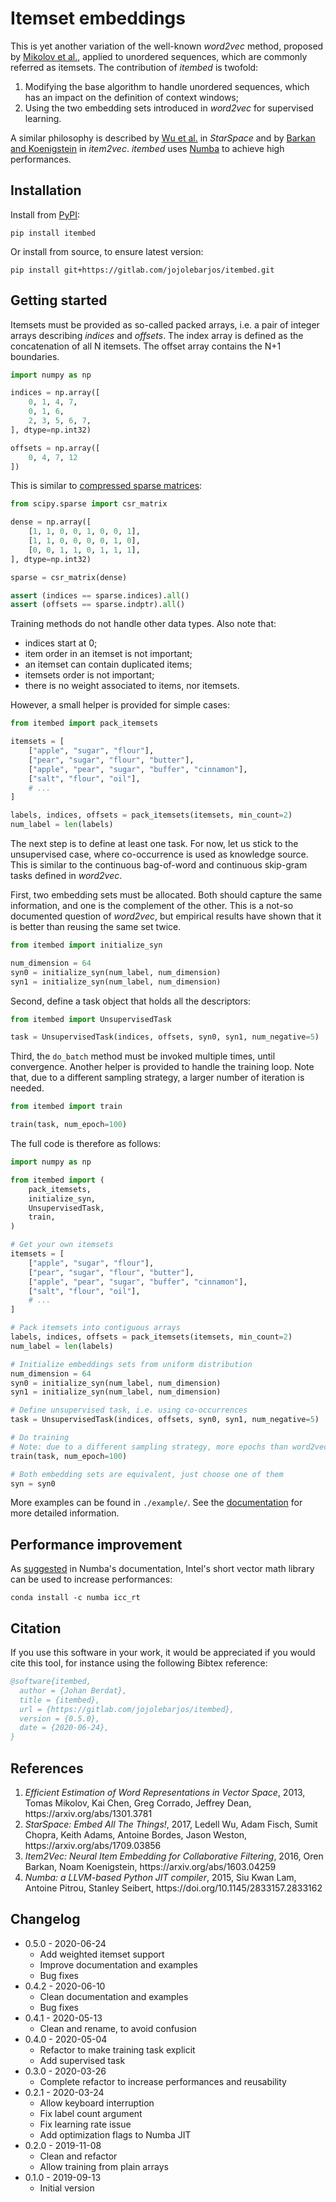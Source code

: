 
# Itemset embeddings

This is yet another variation of the well-known _word2vec_ method, proposed by
[Mikolov et al.](#ref_word2vec), applied to unordered sequences, which are
commonly referred as itemsets. The contribution of _itembed_ is twofold:

 1. Modifying the base algorithm to handle unordered sequences, which has an
    impact on the definition of context windows;
 2. Using the two embedding sets introduced in _word2vec_ for supervised
    learning.

A similar philosophy is described by [Wu et al.](#ref_starspace) in
_StarSpace_ and by [Barkan and Koenigstein](#ref_item2vec) in _item2vec_.
_itembed_ uses [Numba](#ref_numba) to achieve high performances.


## Installation

Install from [PyPI](https://pypi.org/project/itembed/):

```
pip install itembed
```

Or install from source, to ensure latest version:

```
pip install git+https://gitlab.com/jojolebarjos/itembed.git
```


## Getting started

Itemsets must be provided as so-called packed arrays, i.e. a pair of integer
arrays describing _indices_ and _offsets_. The index array is defined as the
concatenation of all N itemsets. The offset array contains the N+1 boundaries.

```python
import numpy as np

indices = np.array([
    0, 1, 4, 7,
    0, 1, 6,
    2, 3, 5, 6, 7,
], dtype=np.int32)

offsets = np.array([
    0, 4, 7, 12
])
```

This is similar to [compressed sparse matrices](https://docs.scipy.org/doc/scipy/reference/generated/scipy.sparse.csr_matrix.html):

```python
from scipy.sparse import csr_matrix

dense = np.array([
    [1, 1, 0, 0, 1, 0, 0, 1],
    [1, 1, 0, 0, 0, 0, 1, 0],
    [0, 0, 1, 1, 0, 1, 1, 1],
], dtype=np.int32)

sparse = csr_matrix(dense)

assert (indices == sparse.indices).all()
assert (offsets == sparse.indptr).all()

```

Training methods do not handle other data types. Also note that:

 * indices start at 0;
 * item order in an itemset is not important;
 * an itemset can contain duplicated items;
 * itemsets order is not important;
 * there is no weight associated to items, nor itemsets.

However, a small helper is provided for simple cases:

```python
from itembed import pack_itemsets

itemsets = [
    ["apple", "sugar", "flour"],
    ["pear", "sugar", "flour", "butter"],
    ["apple", "pear", "sugar", "buffer", "cinnamon"],
    ["salt", "flour", "oil"],
    # ...
]

labels, indices, offsets = pack_itemsets(itemsets, min_count=2)
num_label = len(labels)
```

The next step is to define at least one task. For now, let us stick to the
unsupervised case, where co-occurrence is used as knowledge source. This is
similar to the continuous bag-of-word and continuous skip-gram tasks defined
in _word2vec_.

First, two embedding sets must be allocated. Both should capture the same
information, and one is the complement of the other. This is a not-so
documented question of _word2vec_, but empirical results have shown that it is
better than reusing the same set twice.

```python
from itembed import initialize_syn

num_dimension = 64
syn0 = initialize_syn(num_label, num_dimension)
syn1 = initialize_syn(num_label, num_dimension)
```

Second, define a task object that holds all the descriptors:

```python
from itembed import UnsupervisedTask

task = UnsupervisedTask(indices, offsets, syn0, syn1, num_negative=5)
```

Third, the `do_batch` method must be invoked multiple times, until convergence.
Another helper is provided to handle the training loop. Note that, due to a
different sampling strategy, a larger number of iteration is needed.

```python
from itembed import train

train(task, num_epoch=100)
```

The full code is therefore as follows:

```python
import numpy as np

from itembed import (
    pack_itemsets,
    initialize_syn,
    UnsupervisedTask,
    train,
)

# Get your own itemsets
itemsets = [
    ["apple", "sugar", "flour"],
    ["pear", "sugar", "flour", "butter"],
    ["apple", "pear", "sugar", "buffer", "cinnamon"],
    ["salt", "flour", "oil"],
    # ...
]

# Pack itemsets into contiguous arrays
labels, indices, offsets = pack_itemsets(itemsets, min_count=2)
num_label = len(labels)

# Initialize embeddings sets from uniform distribution
num_dimension = 64
syn0 = initialize_syn(num_label, num_dimension)
syn1 = initialize_syn(num_label, num_dimension)

# Define unsupervised task, i.e. using co-occurrences
task = UnsupervisedTask(indices, offsets, syn0, syn1, num_negative=5)

# Do training
# Note: due to a different sampling strategy, more epochs than word2vec are needed
train(task, num_epoch=100)

# Both embedding sets are equivalent, just choose one of them
syn = syn0
```

More examples can be found in `./example/`. See the
[documentation](https://itembed.readthedocs.io/en/stable/) for more detailed
information.


## Performance improvement

As [suggested](https://numba.pydata.org/numba-doc/dev/user/performance-tips.html#intel-svml) in Numba's documentation, Intel's short vector math library can be used to increase performances:

```
conda install -c numba icc_rt
```


## Citation

If you use this software in your work, it would be appreciated if you would cite this tool, for instance using the following Bibtex reference:

```bibtex
@software{itembed,
  author = {Johan Berdat},
  title = {itembed},
  url = {https://gitlab.com/jojolebarjos/itembed},
  version = {0.5.0},
  date = {2020-06-24},
}
```


## References

<ol>
    <li><a name="ref_word2vec"></a>
        <i>Efficient Estimation of Word Representations in Vector Space</i>,
        2013,
        Tomas Mikolov, Kai Chen, Greg Corrado, Jeffrey Dean,
        https://arxiv.org/abs/1301.3781
    </li>
    <li><a name="ref_starspace"></a>
        <i>StarSpace: Embed All The Things!</i>,
        2017,
        Ledell Wu, Adam Fisch, Sumit Chopra, Keith Adams, Antoine Bordes, Jason Weston,
        https://arxiv.org/abs/1709.03856
    </li>
    <li><a name="ref_item2vec"></a>
        <i>Item2Vec: Neural Item Embedding for Collaborative Filtering</i>,
        2016,
        Oren Barkan, Noam Koenigstein,
        https://arxiv.org/abs/1603.04259
    </li>
    <li><a name="ref_numba"></a>
        <i>Numba: a LLVM-based Python JIT compiler</i>,
        2015,
        Siu Kwan Lam, Antoine Pitrou, Stanley Seibert,
        https://doi.org/10.1145/2833157.2833162
    </li>
</ol>


## Changelog

 * 0.5.0 - 2020-06-24
    * Add weighted itemset support
    * Improve documentation and examples
    * Bug fixes
 * 0.4.2 - 2020-06-10
    * Clean documentation and examples
    * Bug fixes
 * 0.4.1 - 2020-05-13
    * Clean and rename, to avoid confusion
 * 0.4.0 - 2020-05-04
    * Refactor to make training task explicit
    * Add supervised task
 * 0.3.0 - 2020-03-26
    * Complete refactor to increase performances and reusability
 * 0.2.1 - 2020-03-24
    * Allow keyboard interruption
    * Fix label count argument
    * Fix learning rate issue
    * Add optimization flags to Numba JIT
 * 0.2.0 - 2019-11-08
    * Clean and refactor
    * Allow training from plain arrays
 * 0.1.0 - 2019-09-13
    * Initial version
